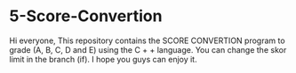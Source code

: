 # 5-Score-Convertion
Hi everyone, This repository contains the SCORE CONVERTION program to grade (A, B, C, D and E) using the C + + language. 
You can change the skor limit in the branch (if). 
I hope you guys can enjoy it.
